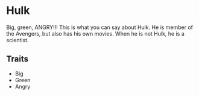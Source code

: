 # Hulk
Big, green, ANGRY!!! This is what you can say about Hulk. He is member of the Avengers, but also has his own movies. When he is not Hulk, he is a scientist.
## Traits
* Big
* Green
* Angry